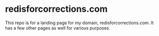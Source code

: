 # redisforcorrections.com
This repo is for a landing page for my domain, redisforcorrections.com. It has a few other pages as well for various purposes.
